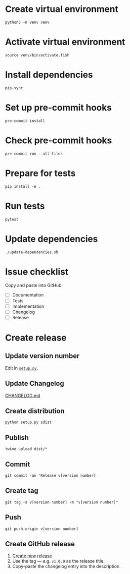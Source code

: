# Create virtual environment

`python3 -m venv venv`

# Activate virtual environment

`source venv/bin/activate.fish`

# Install dependencies

`pip-sync`

# Set up pre-commit hooks

`pre-commit install`

# Check pre-commit hooks

`pre-commit run --all-files`

# Prepare for tests

`pip install -e .`

# Run tests

`pytest`

# Update dependencies

`./update-dependencies.sh`

# Issue checklist

Copy and paste into GitHub:

- [ ] Documentation
- [ ] Tests
- [ ] Implementation
- [ ] Changelog
- [ ] Release

# Create release

## Update version number

Edit in [`setup.py`](setup.py).

## Update Changelog

[CHANGELOG.md](CHANGELOG.md)

## Create distribution

`python setup.py sdist`

## Publish

`twine upload dist/*`

## Commit

`git commit -am 'Release v[version number]`

## Create tag

`git tag -a v[version number] -m "v[version number]"`

## Push

`git push origin v[version number]`

## Create GitHub release

1. [Create new release](https://github.com/yhoiseth/python-prediction-scorer/releases/new)
2. Use the tag — e.g. `v1.0.0` as the release title.
3. Copy-paste the changelog entry into the description.
